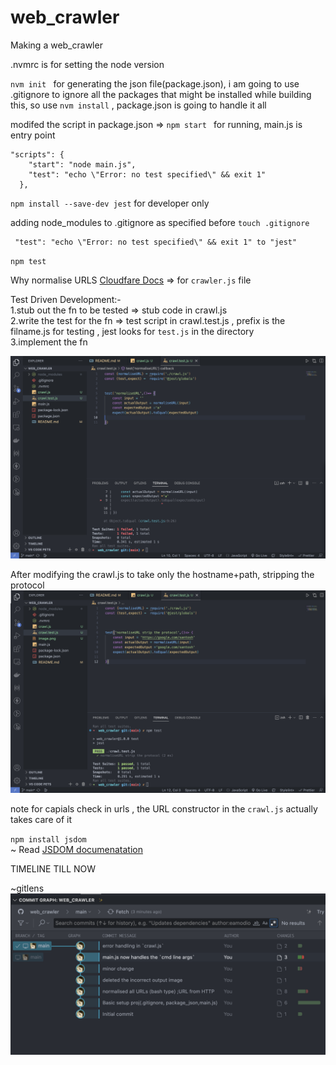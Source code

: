 # web_crawler

Making a web_crawler

.nvmrc is for setting the node version

`nvm init ` for generating the json file(package.json), i am going to use .gitignore to ignore all the packages that might be installed while building this, so use `nvm install` , package.json is going to handle it all

modifed the script in package.json => `npm start ` for running, main.js is entry point

```
"scripts": {
    "start": "node main.js",
    "test": "echo \"Error: no test specified\" && exit 1"
  },
```

`npm install --save-dev jest` for developer only

adding node_modules to .gitignore as specified before `touch .gitignore`

```
 "test": "echo \"Error: no test specified\" && exit 1" to "jest"
```

`npm test`

Why normalise URLS [Cloudfare Docs](https://developers.cloudflare.com/rules/normalization/) => for `crawler.js` file

Test Driven Development:-<br/>
1.stub out the fn to be tested => stub code in crawl.js <br/>
2.write the test for the fn => test script in crawl.test.js , prefix is the filname.js for testing , jest looks for `test.js` in the directory <br/>
3.implement the fn <br/>

![Failed test output scenario](image.png)

After modifying the crawl.js to take only the hostname+path, stripping the protocol
![Alt text](image-1.png)

note for capials check in urls , the URL constructor in the `crawl.js` actually takes care of it

`npm install jsdom` <br/>
~ Read [JSDOM documenatation](https://www.google.com/search?q=jsdom+documentation&oq=JSDOM+documentation&aqs=chrome.0.0i512j0i15i22i30j0i390i650.5206j0j7&sourceid=chrome&ie=UTF-8)

TIMELINE TILL NOW

~gitlens
![Alt text](image-2.png)
